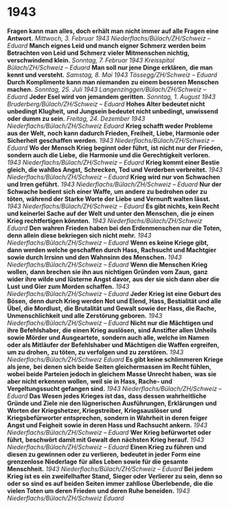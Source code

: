 # 1943
**Fragen kann man alles, doch erhält man**
**nicht immer auf alle Fragen eine Antwort.**
_Mittwoch, 3. Februar 1943_ _Niederflachs/Bülach/ZH/Schweiz  –  Eduard_
**Manch eignes Leid und manch eigner Schmerz**
**werden beim Betrachten von Leid und Schmerz**
**vieler Mitmenschen nichtig, verschwindend klein.**
_Sonntag, 7. Februar 1943_ _Kreisspital Bülach/ZH/Schweiz  –  Eduard_
**Man soll nur jene Dinge erklären,**
**die man kennt und versteht.**
_Samstag, 8. Mai 1943_ _Tössegg/ZH/Schweiz  –  Eduard_
**Durch Komplimente kann man niemanden**
**zu einem besseren Menschen machen.**
_Sonntag, 25. Juli 1943_ _Langenzinggen/Bülach/ZH/Schweiz  –  Eduard_
**Jeder Esel wird von jemandem geritten.**
_Sonntag, 1. August 1943_ _Bruderberg/Bülach/ZH/Schweiz  –  Eduard_
**Hohes Alter bedeutet nicht unbedingt Klugheit,**
**und Jungsein bedeutet nicht unbedingt,**
**unwissend oder dumm zu sein.**
_Freitag, 24. Dezember 1943_ _Niederflachs/Bülach/ZH/Schweiz_ _Eduard_
**Krieg schafft weder Probleme aus der Welt,**
**noch kann dadurch Frieden, Freiheit,**
**Liebe, Harmonie oder Sicherheit**
**geschaffen werden.**
_1943_ _Niederflachs/Bülach/ZH/Schweiz  –  Eduard_
**Wo der Mensch Krieg beginnt oder führt,**
**ist nicht nur der Frieden,**
**sondern auch die Liebe,**
**die Harmonie und die Gerechtigkeit verloren.**
_1943_ _Niederflachs/Bülach/ZH/Schweiz  –  Eduard_
**Krieg kommt einer Bestie gleich, die wahllos Angst,**
**Schrecken, Tod und Verderben verbreitet.**
_1943_ _Niederflachs/Bülach/ZH/Schweiz  –  Eduard_
**Krieg wird nur von Schwachen**
**und Irren geführt.**
_1943_ _Niederflachs/Bülach/ZH/Schweiz  –  Eduard_
**Nur der Schwache bedient sich einer Waffe,**
**um andere zu bedrohen oder zu töten,**
**während der Starke Worte der Liebe**
**und Vernunft walten lässt.**
_1943_ _Niederflachs/Bülach/ZH/Schweiz  –  Eduard_
**Es gibt nichts, kein Recht und keinerlei Sache auf der Welt**
**und unter den Menschen,**
**die je einen Krieg rechtfertigen könnten.**
_1943_ _Niederflachs/Bülach/ZH/Schweiz_ _Eduard_
**Den wahren Frieden haben bei den Erdenmenschen nur die Toten,**
**denn allein diese bekriegen sich nicht mehr.**
_1943_ _Niederflachs/Bülach/ZH/Schweiz  –  Eduard_
**Wenn es keine Kriege gibt,**
**dann werden welche geschaffen durch Hass,**
**Rachsucht und Machtgier sowie durch Irrsinn**
**und den Wahnsinn des Menschen.**
_1943_ _Niederflachs/Bülach/ZH/Schweiz  –  Eduard_
**Wenn die Menschen Krieg wollen,**
**dann brechen sie ihn aus nichtigen Gründen vom Zaun,**
**ganz wider ihre wilde und lüsterne Angst davor,**
**aus der sie sich dann aber die Lust**
**und Gier zum Morden schaffen.**
_1943_ _Niederflachs/Bülach/ZH/Schweiz  –  Eduard_
**Jeder Krieg ist eine Geburt des Bösen,**
**denn durch Krieg werden Not und Elend,**
**Hass, Bestialität und alle Übel, die Mordlust,**
**die Brutalität und Gewalt sowie der Hass, die Rache,**
**Unmenschlichkeit und alle Zerstörung geboren.**
_1943_ _Niederflachs/Bülach/ZH/Schweiz  –  Eduard_
**Nicht nur die Mächtigen und ihre Befehlshaber,**
**die einen Krieg auslösen,**
**sind Anstifter allen Unheils sowie Mörder und Ausgeartete,**
**sondern auch alle, welche im Namen**
**oder als Mitläufer der Befehlshaber und Mächtigen**
**die Waffen ergreifen, um zu drohen,**
**zu töten, zu verfolgen und zu zerstören.**
_1943_ _Niederflachs/Bülach/ZH/Schweiz_ _Eduard_
**Es gibt keine schlimmeren Kriege als jene,**
**bei denen sich beide Seiten gleichermassen im Recht fühlen,**
**wobei beide Parteien jedoch in gleichem Masse Unrecht haben,**
**was sie aber nicht erkennen wollen,**
**weil sie in Hass, Rache- und Vergeltungssucht gefangen sind.**
_1943_ _Niederflachs/Bülach/ZH/Schweiz  –  Eduard_
**Das Wesen jedes Krieges ist das,**
**dass dessen wahrheitliche Gründe und Ziele**
**nie den lügnerischen Ausführungen, Erklärungen**
**und Worten der Kriegshetzer, Kriegstreiber,**
**Kriegsauslöser und Kriegsbefürworter entsprechen,**
**sondern in Wahrheit in deren feiger Angst und Feigheit**
**sowie in deren Hass und Rachsucht ankern.**
_1943_ _Niederflachs/Bülach/ZH/Schweiz  –  Eduard_
**Wer Krieg befürwortet oder führt,**
**beschwört damit mit Gewalt den nächsten Krieg herauf.**
_1943_ _Niederflachs/Bülach/ZH/Schweiz  –  Eduard_
**Einen Krieg zu führen**
**und diesen zu gewinnen oder zu verlieren,**
**bedeutet in jeder Form eine grenzenlose Niederlage**
**für alles Leben sowie für die gesamte Menschheit.**
_1943_ _Niederflachs/Bülach/ZH/Schweiz  –  Eduard_
**Bei jedem Krieg ist es ein zweifelhafter Stand,**
**Sieger oder Verlierer zu sein, denn so oder so**
**sind es auf beiden Seiten immer zahllose Überlebende,**
**die die vielen Toten um deren Frieden**
**und deren Ruhe beneiden.**
_1943_ _Niederflachs/Bülach/ZH/Schweiz_ _Eduard_